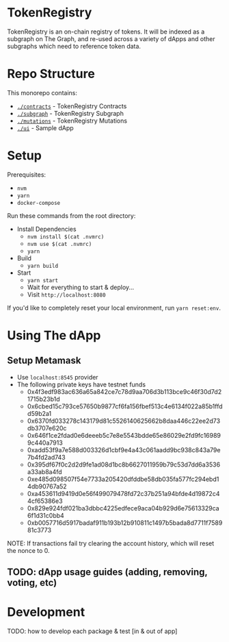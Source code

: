 # TokenRegistry
TokenRegistry is an on-chain registry of tokens. It will be indexed as a subgraph on The Graph, and re-used across a variety of dApps and other subgraphs which need to reference token data.

# Repo Structure
This monorepo contains:
* [`./contracts`](./contracts) - TokenRegistry Contracts  
* [`./subgraph`](./subgraph) - TokenRegistry Subgraph  
* [`./mutations`](./mutations) - TokenRegistry Mutations  
* [`./ui`](./ui) - Sample dApp

# Setup
Prerequisites:  
* `nvm`  
* `yarn`  
* `docker-compose`  

Run these commands from the root directory:  
* Install Dependencies  
  * `nvm install $(cat .nvmrc)`  
  * `nvm use $(cat .nvmrc)`  
  * `yarn`  
* Build  
  * `yarn build`  
* Start  
  * `yarn start`  
  * Wait for everything to start & deploy...
  * Visit `http://localhost:8080`

If you'd like to completely reset your local environment, run `yarn reset:env`.  

# Using The dApp
## Setup Metamask  
* Use `localhost:8545` provider  
* The following private keys have testnet funds  
  * 0x4f3edf983ac636a65a842ce7c78d9aa706d3b113bce9c46f30d7d21715b23b1d
  * 0x6cbed15c793ce57650b9877cf6fa156fbef513c4e6134f022a85b1ffdd59b2a1
  * 0x6370fd033278c143179d81c5526140625662b8daa446c22ee2d73db3707e620c
  * 0x646f1ce2fdad0e6deeeb5c7e8e5543bdde65e86029e2fd9fc169899c440a7913
  * 0xadd53f9a7e588d003326d1cbf9e4a43c061aadd9bc938c843a79e7b4fd2ad743
  * 0x395df67f0c2d2d9fe1ad08d1bc8b6627011959b79c53d7dd6a3536a33ab8a4fd
  * 0xe485d098507f54e7733a205420dfddbe58db035fa577fc294ebd14db90767a52
  * 0xa453611d9419d0e56f499079478fd72c37b251a94bfde4d19872c44cf65386e3
  * 0x829e924fdf021ba3dbbc4225edfece9aca04b929d6e75613329ca6f1d31c0bb4
  * 0xb0057716d5917badaf911b193b12b910811c1497b5bada8d7711f758981c3773

NOTE: If transactions fail try clearing the account history, which will reset the nonce to 0.

## TODO: dApp usage guides (adding, removing, voting, etc)

# Development
TODO: how to develop each package & test [in & out of app]
